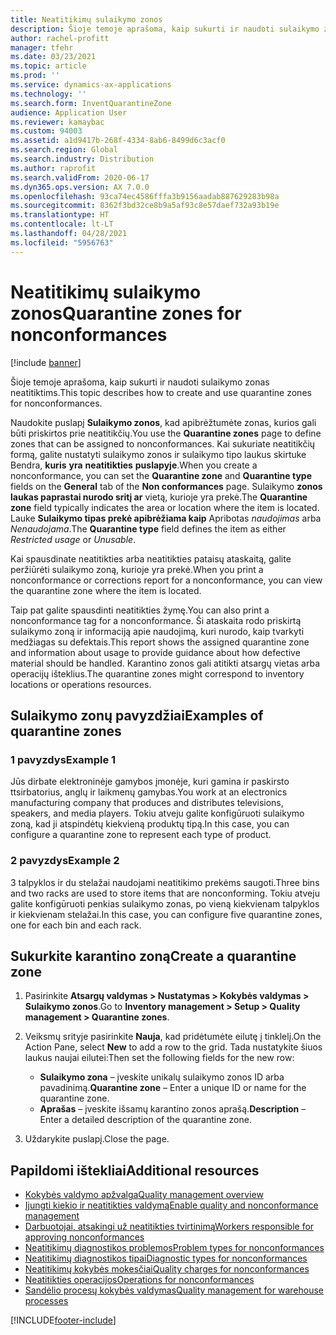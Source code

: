 ```yaml
---
title: Neatitikimų sulaikymo zonos
description: Šioje temoje aprašoma, kaip sukurti ir naudoti sulaikymo zonas neatitiktims.
author: rachel-profitt
manager: tfehr
ms.date: 03/23/2021
ms.topic: article
ms.prod: ''
ms.service: dynamics-ax-applications
ms.technology: ''
ms.search.form: InventQuarantineZone
audience: Application User
ms.reviewer: kamaybac
ms.custom: 94003
ms.assetid: a1d9417b-268f-4334-8ab6-8499d6c3acf0
ms.search.region: Global
ms.search.industry: Distribution
ms.author: raprofit
ms.search.validFrom: 2020-06-17
ms.dyn365.ops.version: AX 7.0.0
ms.openlocfilehash: 93ca74ec4586fffa3b9156aadab887629283b98a
ms.sourcegitcommit: 8362f3bd32ce8b9a5af93c8e57daef732a93b19e
ms.translationtype: HT
ms.contentlocale: lt-LT
ms.lasthandoff: 04/28/2021
ms.locfileid: "5956763"
---
```

# <a name="quarantine-zones-for-nonconformances"></a><span data-ttu-id="c6611-103">Neatitikimų sulaikymo zonos</span><span class="sxs-lookup"><span data-stu-id="c6611-103">Quarantine zones for nonconformances</span></span>

[!include [banner](../includes/banner.md)]

<span data-ttu-id="c6611-104">Šioje temoje aprašoma, kaip sukurti ir naudoti sulaikymo zonas neatitiktims.</span><span class="sxs-lookup"><span data-stu-id="c6611-104">This topic describes how to create and use quarantine zones for nonconformances.</span></span>

<span data-ttu-id="c6611-105">Naudokite puslapį **Sulaikymo zonos**, kad apibrėžtumėte zonas, kurios gali būti priskirtos prie neatitikčių.</span><span class="sxs-lookup"><span data-stu-id="c6611-105">You use the **Quarantine zones** page to define zones that can be assigned to nonconformances.</span></span> <span data-ttu-id="c6611-106">Kai sukuriate neatitikčių formą, galite nustatyti sulaikymo zonos ir sulaikymo tipo laukus skirtuke Bendra, **kuris** **yra** **neatitikties** **puslapyje**.</span><span class="sxs-lookup"><span data-stu-id="c6611-106">When you create a nonconformance, you can set the **Quarantine zone** and **Quarantine type** fields on the **General** tab of the **Non conformances** page.</span></span> <span data-ttu-id="c6611-107">Sulaikymo **zonos laukas paprastai nurodo sritį ar** vietą, kurioje yra prekė.</span><span class="sxs-lookup"><span data-stu-id="c6611-107">The **Quarantine zone** field typically indicates the area or location where the item is located.</span></span> <span data-ttu-id="c6611-108">Lauke **Sulaikymo tipas prekė apibrėžiama kaip** Apribotas *naudojimas* arba *Nenaudojama*.</span><span class="sxs-lookup"><span data-stu-id="c6611-108">The **Quarantine type** field defines the item as either *Restricted usage* or *Unusable*.</span></span>

<span data-ttu-id="c6611-109">Kai spausdinate neatitikties arba neatitikties pataisų ataskaitą, galite peržiūrėti sulaikymo zoną, kurioje yra prekė.</span><span class="sxs-lookup"><span data-stu-id="c6611-109">When you print a nonconformance or corrections report for a nonconformance, you can view the quarantine zone where the item is located.</span></span>

<span data-ttu-id="c6611-110">Taip pat galite spausdinti neatitikties žymę.</span><span class="sxs-lookup"><span data-stu-id="c6611-110">You can also print a nonconformance tag for a nonconformance.</span></span> <span data-ttu-id="c6611-111">Ši ataskaita rodo priskirtą sulaikymo zoną ir informaciją apie naudojimą, kuri nurodo, kaip tvarkyti medžiagas su defektais.</span><span class="sxs-lookup"><span data-stu-id="c6611-111">This report shows the assigned quarantine zone and information about usage to provide guidance about how defective material should be handled.</span></span> <span data-ttu-id="c6611-112">Karantino zonos gali atitikti atsargų vietas arba operacijų išteklius.</span><span class="sxs-lookup"><span data-stu-id="c6611-112">The quarantine zones might correspond to inventory locations or operations resources.</span></span>

## <a name="examples-of-quarantine-zones"></a><span data-ttu-id="c6611-113">Sulaikymo zonų pavyzdžiai</span><span class="sxs-lookup"><span data-stu-id="c6611-113">Examples of quarantine zones</span></span>

### <a name="example-1"></a><span data-ttu-id="c6611-114">1 pavyzdys</span><span class="sxs-lookup"><span data-stu-id="c6611-114">Example 1</span></span>

<span data-ttu-id="c6611-115">Jūs dirbate elektroninėje gamybos įmonėje, kuri gamina ir paskirsto ttsirbatorius, anglų ir laikmenų gamybas.</span><span class="sxs-lookup"><span data-stu-id="c6611-115">You work at an electronics manufacturing company that produces and distributes televisions, speakers, and media players.</span></span> <span data-ttu-id="c6611-116">Tokiu atveju galite konfigūruoti sulaikymo zoną, kad ji atspindėtų kiekvieną produktų tipą.</span><span class="sxs-lookup"><span data-stu-id="c6611-116">In this case, you can configure a quarantine zone to represent each type of product.</span></span>

### <a name="example-2"></a><span data-ttu-id="c6611-117">2 pavyzdys</span><span class="sxs-lookup"><span data-stu-id="c6611-117">Example 2</span></span>

<span data-ttu-id="c6611-118">3 talpyklos ir du stelažai naudojami neatitikimo prekėms saugoti.</span><span class="sxs-lookup"><span data-stu-id="c6611-118">Three bins and two racks are used to store items that are nonconforming.</span></span> <span data-ttu-id="c6611-119">Tokiu atveju galite konfigūruoti penkias sulaikymo zonas, po vieną kiekvienam talpyklos ir kiekvienam stelažai.</span><span class="sxs-lookup"><span data-stu-id="c6611-119">In this case, you can configure five quarantine zones, one for each bin and each rack.</span></span>

## <a name="create-a-quarantine-zone"></a><span data-ttu-id="c6611-120">Sukurkite karantino zoną</span><span class="sxs-lookup"><span data-stu-id="c6611-120">Create a quarantine zone</span></span>

1. <span data-ttu-id="c6611-121">Pasirinkite **Atsargų valdymas \> Nustatymas \> Kokybės valdymas \> Sulaikymo zonos**.</span><span class="sxs-lookup"><span data-stu-id="c6611-121">Go to **Inventory management \> Setup \> Quality management \> Quarantine zones**.</span></span>
1. <span data-ttu-id="c6611-122">Veiksmų srityje pasirinkite **Nauja**, kad pridėtumėte eilutę į tinklelį.</span><span class="sxs-lookup"><span data-stu-id="c6611-122">On the Action Pane, select **New** to add a row to the grid.</span></span> <span data-ttu-id="c6611-123">Tada nustatykite šiuos laukus naujai eilutei:</span><span class="sxs-lookup"><span data-stu-id="c6611-123">Then set the following fields for the new row:</span></span>

    - <span data-ttu-id="c6611-124">**Sulaikymo zona** – įveskite unikalų sulaikymo zonos ID arba pavadinimą.</span><span class="sxs-lookup"><span data-stu-id="c6611-124">**Quarantine zone** – Enter a unique ID or name for the quarantine zone.</span></span>
    - <span data-ttu-id="c6611-125">**Aprašas** – įveskite išsamų karantino zonos aprašą.</span><span class="sxs-lookup"><span data-stu-id="c6611-125">**Description** – Enter a detailed description of the quarantine zone.</span></span>

1. <span data-ttu-id="c6611-126">Uždarykite puslapį.</span><span class="sxs-lookup"><span data-stu-id="c6611-126">Close the page.</span></span>

## <a name="additional-resources"></a><span data-ttu-id="c6611-127">Papildomi ištekliai</span><span class="sxs-lookup"><span data-stu-id="c6611-127">Additional resources</span></span>

- [<span data-ttu-id="c6611-128">Kokybės valdymo apžvalga</span><span class="sxs-lookup"><span data-stu-id="c6611-128">Quality management overview</span></span>](quality-management-processes.md)
- [<span data-ttu-id="c6611-129">Įjungti kiekio ir neatitikties valdymą</span><span class="sxs-lookup"><span data-stu-id="c6611-129">Enable quality and nonconformance management</span></span>](enable-quality-management.md)
- [<span data-ttu-id="c6611-130">Darbuotojai, atsakingi už neatitikties tvirtinimą</span><span class="sxs-lookup"><span data-stu-id="c6611-130">Workers responsible for approving nonconformances</span></span>](quality-responsible-workers.md)
- [<span data-ttu-id="c6611-131">Neatitikimų diagnostikos problemos</span><span class="sxs-lookup"><span data-stu-id="c6611-131">Problem types for nonconformances</span></span>](quality-quarantine-zones.md)
- [<span data-ttu-id="c6611-132">Neatitikimų diagnostikos tipai</span><span class="sxs-lookup"><span data-stu-id="c6611-132">Diagnostic types for nonconformances</span></span>](quality-diagnostic-types.md)
- [<span data-ttu-id="c6611-133">Neatitikimų kokybės mokesčiai</span><span class="sxs-lookup"><span data-stu-id="c6611-133">Quality charges for nonconformances</span></span>](quality-charges.md)
- [<span data-ttu-id="c6611-134">Neatitikties operacijos</span><span class="sxs-lookup"><span data-stu-id="c6611-134">Operations for nonconformances</span></span>](quality-operations.md)
- [<span data-ttu-id="c6611-135">Sandėlio procesų kokybės valdymas</span><span class="sxs-lookup"><span data-stu-id="c6611-135">Quality management for warehouse processes</span></span>](quality-management-for-warehouses-processes.md)

[!INCLUDE[footer-include](../../includes/footer-banner.md)]
